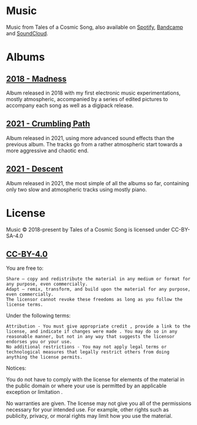# Music

Music from Tales of a Cosmic Song, also available on [Spotify](https://open.spotify.com/artist/250gCnFXPIhciGIN40eBSd?si=iyTen3UwT3ST4bEDsclZrA/), [Bandcamp](https://talesofacosmicsong.bandcamp.com/) and [SoundCloud](https://soundcloud.com/tales_oacs/).

# Albums

## [2018 - Madness](<2018 - Madness/>)

Album released in 2018 with my first electronic music experimentations, mostly atmospheric, accompanied by a series of edited pictures to accompany each song as well as a digipack release.

## [2021 - Crumbling Path](<2021 - Crumbling Path/>)

Album released in 2021, using more advanced sound effects than the previous album.
The tracks go from a rather atmospheric start towards a more aggressive and chaotic end.

## [2021 - Descent](<2021 - Descent>)

Album released in 2021, the most simple of all the albums so far, containing only two slow and atmospheric tracks using mostly piano.

# License

Music © 2018-present by Tales of a Cosmic Song is licensed under CC-BY-SA-4.0

<!-- SPDX-License-Identifier: CC-BY-4.0 -->

## [CC-BY-4.0](LICENSE)

You are free to:

    Share — copy and redistribute the material in any medium or format for any purpose, even commercially.
    Adapt — remix, transform, and build upon the material for any purpose, even commercially.
    The licensor cannot revoke these freedoms as long as you follow the license terms.

Under the following terms:

    Attribution - You must give appropriate credit , provide a link to the license, and indicate if changes were made . You may do so in any reasonable manner, but not in any way that suggests the licensor endorses you or your use.
    No additional restrictions - You may not apply legal terms or technological measures that legally restrict others from doing anything the license permits.

Notices:

You do not have to comply with the license for elements of the material in the public domain or where your use is permitted by an applicable exception or limitation .

No warranties are given. The license may not give you all of the permissions necessary for your intended use. For example, other rights such as publicity, privacy, or moral rights may limit how you use the material.
